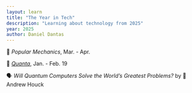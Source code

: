 ```yaml
---
layout: learn
title: "The Year in Tech"
description: "Learning about technology from 2025"
year: 2025
author: Daniel Dantas
---
```


📔 _Popular Mechanics_, Mar. - Apr. <!-- 3/28/2025 -->

📔 [_Quanta_](https://www.quantamagazine.org/), Jan. - Feb. 19 <!-- 3/21/2025 -->

🗣️ _Will Quantum Computers Solve the World’s Greatest Problems?_ by 🐯Andrew Houck <!-- 3/1/2025 -->
